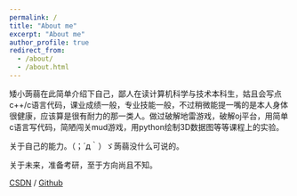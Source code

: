 ```yaml
---
permalink: /
title: "About me"
excerpt: "About me"
author_profile: true
redirect_from: 
  - /about/
  - /about.html
---
```


矮小蒟蒻在此简单介绍下自己，鄙人在读计算机科学与技术本科生，姑且会写点c++/c语言代码，课业成绩一般，专业技能一般，不过稍微能提一嘴的是本人身体很健康，应该算是很有耐力的那一类人。做过破解地雷游戏，破解oj平台，用简单c语言写代码，简陋闯关mud游戏，用python绘制3D数据图等等课程上的实验。

关于自己的能力。（；´д｀）ゞ蒟蒻没什么可说的。

关于未来，准备考研，至于方向尚且不知。

[CSDN](https://blog.csdn.net/duskbirds?type=blog) / [Github](https://github.com/duskbirds) 

